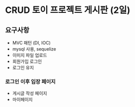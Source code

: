 # CRUD 토이 프로젝트 게시판 (2일)
## 요구사항
- MVC 패턴 (DI, IOC)
- mysql 사용, sequelize
- 이미지 파일 업로드
- 회원가입 로그인
- 로그인 유지

### 로그인 이후 입장 페이지
- 게시글 작성 페이지
- 마이페이지
